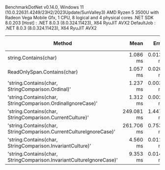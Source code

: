 
BenchmarkDotNet v0.14.0, Windows 11 (10.0.22631.4249/23H2/2023Update/SunValley3)
AMD Ryzen 5 3500U with Radeon Vega Mobile Gfx, 1 CPU, 8 logical and 4 physical cores
.NET SDK 8.0.203
  [Host]     : .NET 8.0.3 (8.0.324.11423), X64 RyuJIT AVX2
  DefaultJob : .NET 8.0.3 (8.0.324.11423), X64 RyuJIT AVX2


 Method                                                               | Mean       | Error     | StdDev    | Ratio    | RatioSD | Allocated | Alloc Ratio |
--------------------------------------------------------------------- |-----------:|----------:|----------:|---------:|--------:|----------:|------------:|
 string.Contains(char)                                                |   1.086 ms | 0.0131 ms | 0.0123 ms | baseline |         |       1 B |             |
 ReadOnlySpan<char>.Contains(char)                                    |   1.057 ms | 0.0206 ms | 0.0172 ms |      -3% |    1.9% |       1 B |         +0% |
 'string.Contains(char, StringComparison.Ordinal)'                    |   1.237 ms | 0.0039 ms | 0.0031 ms |     +14% |    1.1% |       1 B |         +0% |
 'string.Contains(char, StringComparison.OrdinalIgnoreCase)'          |   1.312 ms | 0.0020 ms | 0.0019 ms |     +21% |    1.1% |       1 B |         +0% |
 'string.Contains(char, StringComparison.CurrentCulture)'             | 249.081 ms | 1.4479 ms | 1.2091 ms | +22,828% |    1.2% |     200 B |    +19,900% |
 'string.Contains(char, StringComparison.CurrentCultureIgnoreCase)'   | 261.706 ms | 0.7530 ms | 0.6675 ms | +23,990% |    1.1% |     200 B |    +19,900% |
 'string.Contains(char, StringComparison.InvariantCulture)'           |   4.560 ms | 0.0118 ms | 0.0116 ms |    +320% |    1.1% |       3 B |       +200% |
 'string.Contains(char, StringComparison.InvariantCultureIgnoreCase)' |   9.353 ms | 0.0147 ms | 0.0123 ms |    +761% |    1.1% |       6 B |       +500% |
